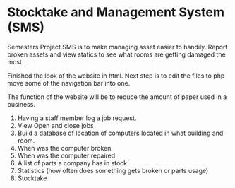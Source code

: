 # Stocktake and Management System (SMS)
Semesters Project
SMS is to make managing asset easier to handily. Report broken assets and view statics to see what rooms are getting damaged the most.

Finished the look of the website in html.
Next step is to edit the files to php move some of the navigation bar into one.



The function of the website will be to reduce the amount of paper used in a business.
1.	Having a staff member log a job request.
2.	View Open and close jobs
3.	Build a database of location of computers located in what building and room.
4.	When was the computer broken
5.	When was the computer repaired
6.	A list of parts a company has in stock
7.	Statistics (how often does something gets broken or parts usage)
8.	Stocktake
